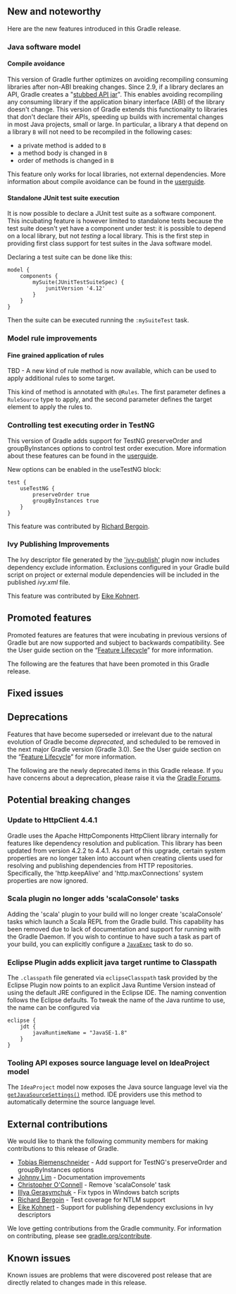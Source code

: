 ## New and noteworthy

Here are the new features introduced in this Gradle release.

<!--
IMPORTANT: if this is a patch release, ensure that a prominent link is included in the foreword to all releases of the same minor stream.
Add-->

<!--
### Example new and noteworthy
-->

### Java software model

#### Compile avoidance

This version of Gradle further optimizes on avoiding recompiling consuming libraries after non-ABI breaking changes. Since 2.9, if a library declares an API, Gradle creates a "[stubbed API jar](userguide/java_software.html)". This enables avoiding recompiling any consuming library if the application binary interface (ABI) of the library doesn't change. This version of Gradle extends this functionality to libraries that don't declare their APIs, speeding up builds with incremental changes in most Java projects, small or large. In particular, a library `A` that depend on a library `B` will not need to be recompiled in the following cases:

* a private method is added to `B`
* a method body is changed in `B`
* order of methods is changed in `B`

This feature only works for local libraries, not external dependencies. More information about compile avoidance can be found in the [userguide](userguide/java_software.html).

#### Standalone JUnit test suite execution

It is now possible to declare a JUnit test suite as a software component. This incubating feature is however limited to standalone tests because the test suite doesn't yet have a component under test: it is possible to depend on a local library, but not *testing* a local library. This is the first step in providing first class support for test suites in the Java software model.

Declaring a test suite can be done like this:

    model {
        components {
            mySuite(JUnitTestSuiteSpec) {
                junitVersion '4.12'
            }
        }
    }

Then the suite can be executed running the `:mySuiteTest` task.

### Model rule improvements

#### Fine grained application of rules

TBD - A new kind of rule method is now available, which can be used to apply additional rules to some target.

This kind of method is annotated with `@Rules`. The first parameter defines a `RuleSource` type to apply, and the second parameter defines the target element to apply the rules to.

### Controlling test executing order in TestNG

This version of Gradle adds support for TestNG preserveOrder and groupByInstances options to control test order execution. More information about these features can be found in the [userguide](userguide/java_plugin.html#test_execution_order).

New options can be enabled in the useTestNG block:

    test {
        useTestNG {
            preserveOrder true
            groupByInstances true
        }
    }

This feature was contributed by [Richard Bergoin](https://github.com/kenji21).

### Ivy Publishing Improvements

The Ivy descriptor file generated by the ['ivy-publish'](userguide/publishing_ivy.html) plugin now includes dependency exclude information. Exclusions configured in your Gradle
build script on project or external module dependencies will be included in the published _ivy.xml_ file.

This feature was contributed by [Eike Kohnert](https://github.com/andrena-eike-kohnert).

## Promoted features

Promoted features are features that were incubating in previous versions of Gradle but are now supported and subject to backwards compatibility.
See the User guide section on the “[Feature Lifecycle](userguide/feature_lifecycle.html)” for more information.

The following are the features that have been promoted in this Gradle release.

<!--
### Example promoted
-->

## Fixed issues

## Deprecations

Features that have become superseded or irrelevant due to the natural evolution of Gradle become *deprecated*, and scheduled to be removed
in the next major Gradle version (Gradle 3.0). See the User guide section on the “[Feature Lifecycle](userguide/feature_lifecycle.html)” for more information.

The following are the newly deprecated items in this Gradle release. If you have concerns about a deprecation, please raise it via the [Gradle Forums](http://discuss.gradle.org).

<!--
### Example deprecation
-->

## Potential breaking changes

### Update to HttpClient 4.4.1

Gradle uses the Apache HttpComponents HttpClient library internally for features like dependency resolution and publication. This library has been updated
from version 4.2.2 to 4.4.1. As part of this upgrade, certain system properties are no longer taken into account when creating clients used for resolving and
publishing dependencies from HTTP repositories. Specifically, the 'http.keepAlive' and 'http.maxConnections' system properties are now ignored.

### Scala plugin no longer adds 'scalaConsole' tasks

Adding the 'scala' plugin to your build will no longer create 'scalaConsole' tasks which launch a Scala REPL from the Gradle build. This capability has been
removed due to lack of documentation and support for running with the Gradle Daemon. If you wish to continue to have such a task as part of your build, you
can explicitly configure a [`JavaExec`](https://docs.gradle.org/current/dsl/org.gradle.api.tasks.JavaExec.html) task to do so.

### Eclipse Plugin adds explicit java target runtime to Classpath

The `.classpath` file generated via `eclipseClasspath` task provided by the Eclipse Plugin now points to an explicit Java Runtime Version instead of
using the default JRE configured in the Eclipse IDE. The naming convention follows the Eclipse defaults.
To tweak the name of the Java runtime to use, the name can be configured via

    eclipse {
        jdt {
            javaRuntimeName = "JavaSE-1.8"
        }
    }

### Tooling API exposes source language level on IdeaProject model

The `IdeaProject` model now exposes the Java source language level via the
<a href="javadoc/org/gradle/tooling/model/idea/IdeaProject.html#getJavaSourceSettings">`getJavaSourceSettings()`</a> method.
IDE providers use this method to automatically determine the source language level.

## External contributions

We would like to thank the following community members for making contributions to this release of Gradle.

* [Tobias Riemenschneider](https://github.com/riemenschneider) - Add support for TestNG's preserveOrder and groupByInstances options
* [Johnny Lim](https://github.com/izeye) - Documentation improvements
* [Christopher O'Connell](https://github.com/lordoku) - Remove 'scalaConsole' task
* [Illya Gerasymchuk](https://github.com/iluxonchik) - Fix typos in Windows batch scripts
* [Richard Bergoin](https://github.com/kenji21) - Test coverage for NTLM support
* [Eike Kohnert](https://github.com/andrena-eike-kohnert) - Support for publishing dependency exclusions in Ivy descriptors

We love getting contributions from the Gradle community. For information on contributing, please see [gradle.org/contribute](http://gradle.org/contribute).

## Known issues

Known issues are problems that were discovered post release that are directly related to changes made in this release.

